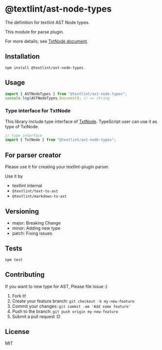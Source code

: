 # @textlint/ast-node-types

The definition for textlint AST Node types.

This module for parse plugin.


For more details, see [TxtNode document](https://github.com/textlint/textlint/blob/master/docs/txtnode.md).

## Installation

    npm install @textlint/ast-node-types

## Usage

```js
import { ASTNodeTypes } from "@textlint/ast-node-types";
console.log(ASTNodeTypes.Document); // => string
```

### Type interface for TxtNode

This library include type interface of [TxtNode](https://github.com/textlint/textlint/blob/master/docs/txtnode.md).
TypeScript user can use it as type of TxtNode.

```ts
// type interface
import { TxtNode } from "@textlint/ast-node-types";

```


## For parser creator

Please use it for creating your textlint-plugin parser.

Use it by

- textlint internal
- `@textlint/text-to-ast`
- `@textlint/markdown-to-ast`

## Versioning

- major: Breaking Change
- minor: Adding new type
- patch: Fixing issues

## Tests

    npm test

## Contributing

If you want to new type for AST, Please file issue :)

1. Fork it!
2. Create your feature branch: `git checkout -b my-new-feature`
3. Commit your changes: `git commit -am 'Add some feature'`
4. Push to the branch: `git push origin my-new-feature`
5. Submit a pull request :D

## License

MIT
